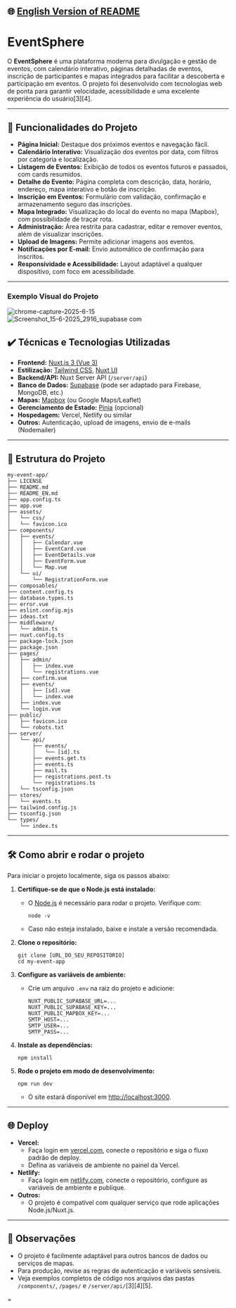 ## 🌐 [English Version of README](README_EN.md)

# EventSphere

O **EventSphere** é uma plataforma moderna para divulgação e gestão de eventos, com calendário interativo, páginas detalhadas de eventos, inscrição de participantes e mapas integrados para facilitar a descoberta e participação em eventos. O projeto foi desenvolvido com tecnologias web de ponta para garantir velocidade, acessibilidade e uma excelente experiência do usuário[3][4].

---

## 🔨 Funcionalidades do Projeto

- **Página Inicial:** Destaque dos próximos eventos e navegação fácil.
- **Calendário Interativo:** Visualização dos eventos por data, com filtros por categoria e localização.
- **Listagem de Eventos:** Exibição de todos os eventos futuros e passados, com cards resumidos.
- **Detalhe do Evento:** Página completa com descrição, data, horário, endereço, mapa interativo e botão de inscrição.
- **Inscrição em Eventos:** Formulário com validação, confirmação e armazenamento seguro das inscrições.
- **Mapa Integrado:** Visualização do local do evento no mapa (Mapbox), com possibilidade de traçar rota.
- **Administração:** Área restrita para cadastrar, editar e remover eventos, além de visualizar inscrições.
- **Upload de Imagens:** Permite adicionar imagens aos eventos.
- **Notificações por E-mail:** Envio automático de confirmação para inscritos.
- **Responsividade e Acessibilidade:** Layout adaptável a qualquer dispositivo, com foco em acessibilidade.

---

### Exemplo Visual do Projeto

![chrome-capture-2025-6-15](https://github.com/user-attachments/assets/64cbf9f9-a10b-4c70-b241-79c8ee527082)
![Screenshot_15-6-2025_2916_supabase com](https://github.com/user-attachments/assets/a6e44d1a-4c3f-441d-805c-65c379873026)

## ✔️ Técnicas e Tecnologias Utilizadas

- **Frontend:** [Nuxt.js 3 (Vue 3)](https://nuxt.com/)
- **Estilização:** [Tailwind CSS](https://tailwindcss.com/), [Nuxt UI](https://ui.nuxt.com/)
- **Backend/API:** Nuxt Server API (`/server/api`)
- **Banco de Dados:** [Supabase](https://supabase.com/) (pode ser adaptado para Firebase, MongoDB, etc.)
- **Mapas:** [Mapbox](https://mapbox.com/) (ou Google Maps/Leaflet)
- **Gerenciamento de Estado:** [Pinia](https://pinia.vuejs.org/) (opcional)
- **Hospedagem:** Vercel, Netlify ou similar
- **Outros:** Autenticação, upload de imagens, envio de e-mails (Nodemailer)

---

## 📁 Estrutura do Projeto

```
my-event-app/
├── LICENSE
├── README.md
├── README_EN.md
├── app.config.ts
├── app.vue
├── assets/
│   └── css/
│   └── favicon.ico
├── components/
│   ├── events/
│   │   ├── Calendar.vue
│   │   ├── EventCard.vue
│   │   ├── EventDetails.vue
│   │   ├── EventForm.vue
│   │   └── Map.vue
│   └── ui/
│       └── RegistrationForm.vue
├── composables/
├── content.config.ts
├── database.types.ts
├── error.vue
├── eslint.config.mjs
├── ideas.txt
├── middleware/
│   └── admin.ts
├── nuxt.config.ts
├── package-lock.json
├── package.json
├── pages/
│   ├── admin/
│   │   ├── index.vue
│   │   └── registrations.vue
│   ├── confirm.vue
│   ├── events/
│   │   ├── [id].vue
│   │   └── index.vue
│   ├── index.vue
│   └── login.vue
├── public/
│   ├── favicon.ico
│   └── robots.txt
├── server/
│   └── api/
│       ├── events/
│       │   └── [id].ts
│       ├── events.get.ts
│       ├── events.ts
│       ├── mail.ts
│       ├── registrations.post.ts
│       └── registrations.ts
│   └── tsconfig.json
├── stores/
│   └── events.ts
├── tailwind.config.js
├── tsconfig.json
└── types/
    └── index.ts
```

---

## 🛠️ Como abrir e rodar o projeto

Para iniciar o projeto localmente, siga os passos abaixo:

1. **Certifique-se de que o Node.js está instalado:**
   - O [Node.js](https://nodejs.org/) é necessário para rodar o projeto. Verifique com:
     ```
     node -v
     ```
   - Caso não esteja instalado, baixe e instale a versão recomendada.

2. **Clone o repositório:**
   ```
   git clone [URL_DO_SEU_REPOSITÓRIO]
   cd my-event-app
   ```

3. **Configure as variáveis de ambiente:**
   - Crie um arquivo `.env` na raiz do projeto e adicione:
     ```
     NUXT_PUBLIC_SUPABASE_URL=...
     NUXT_PUBLIC_SUPABASE_KEY=...
     NUXT_PUBLIC_MAPBOX_KEY=...
     SMTP_HOST=...
     SMTP_USER=...
     SMTP_PASS=...
     ```

4. **Instale as dependências:**
   ```
   npm install
   ```

5. **Rode o projeto em modo de desenvolvimento:**
   ```
   npm run dev
   ```
   - O site estará disponível em [http://localhost:3000](http://localhost:3000).

---

## 🌐 Deploy

- **Vercel:**  
  - Faça login em [vercel.com](https://vercel.com/), conecte o repositório e siga o fluxo padrão de deploy.
  - Defina as variáveis de ambiente no painel da Vercel.
- **Netlify:**  
  - Faça login em [netlify.com](https://netlify.com/), conecte o repositório, configure as variáveis de ambiente e publique.
- **Outros:**  
  - O projeto é compatível com qualquer serviço que rode aplicações Node.js/Nuxt.js.

---

## 📢 Observações

- O projeto é facilmente adaptável para outros bancos de dados ou serviços de mapas.
- Para produção, revise as regras de autenticação e variáveis sensíveis.
- Veja exemplos completos de código nos arquivos das pastas `/components/`, `/pages/` e `/server/api/`[3][4][5].

=
